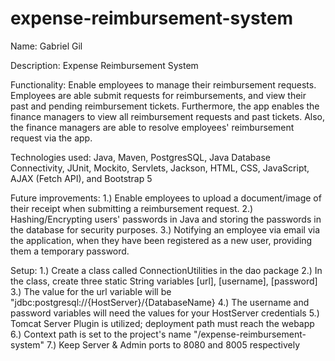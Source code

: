 # expense-reimbursement-system

Name: Gabriel Gil

Description: Expense Reimbursement System

Functionality: Enable employees to manage their reimbursement requests.
Employees are able submit requests for reimbursements, and view their past 
and pending reimbursement tickets. Furthermore, the app enables the finance
managers to view all reimbursement requests and past tickets. Also, the finance
managers are able to resolve employees' reimbursement request via the app.

Technologies used: Java, Maven, PostgresSQL, Java Database Connectivity,
JUnit, Mockito, Servlets, Jackson, HTML, CSS,
JavaScript, AJAX (Fetch API), and Bootstrap 5

Future improvements:
1.) Enable employees to upload a document/image of their receipt when submitting 
a reimbursement request.
2.) Hashing/Encrypting users' passwords in Java and storing the passwords in the 
database for security purposes.
3.) Notifying an employee via email via the application,
when they have been registered as a new user, providing them a temporary password.

Setup:
1.) Create a class called ConnectionUtilities in the dao package
2.) In the class, create three static String variables [url], [username], [password]
3.) The value for the url variable will be "jdbc:postgresql://{HostServer}/{DatabaseName}
4.) The username and password variables will need the values for your HostServer credentials
5.) Tomcat Server Plugin is utilized; deployment path must reach the webapp
6.) Context path is set to the project's name "/expense-reimbursement-system"
7.) Keep Server & Admin ports to 8080 and 8005 respectively